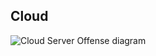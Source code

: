 ## Cloud
![Cloud Server Offense diagram](https://ask.qcloudimg.com/http-save/609151/4ab290ac5ed3bf70b4a86af699113aff.png)

